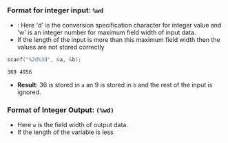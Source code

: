 ### Format for integer input: `%wd`
- : Here 'd' is the conversion specification character for integer value and 'w' is an integer number for maximum field width of input data.
- If the length of the input is more than this maximum field width then the values are not stored correctly
```c
scanf("%2d%3d", &a, &b);
```

```Input
369 4956
```

- **Result**: 36 is stored in `a` an 9 is stored in `b` and the rest of the input is ignored.

### Format of Integer Output: `(%wd)`
- Here `w` is the field width of output data.
- If the length of the variable is less